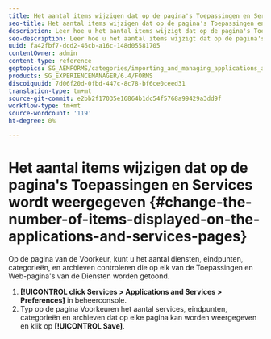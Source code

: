 ```yaml
---
title: Het aantal items wijzigen dat op de pagina's Toepassingen en Services wordt weergegeven
seo-title: Het aantal items wijzigen dat op de pagina's Toepassingen en Services wordt weergegeven
description: Leer hoe u het aantal items wijzigt dat op de pagina's Toepassingen en Services wordt weergegeven.
seo-description: Leer hoe u het aantal items wijzigt dat op de pagina's Toepassingen en Services wordt weergegeven.
uuid: fa42fbf7-dcd2-46cb-a16c-148d05581705
contentOwner: admin
content-type: reference
geptopics: SG_AEMFORMS/categories/importing_and_managing_applications_and_archives
products: SG_EXPERIENCEMANAGER/6.4/FORMS
discoiquuid: 7d06f20d-0fbd-447c-8c78-bf6ce0ceed31
translation-type: tm+mt
source-git-commit: e2bb2f17035e16864b1dc54f5768a99429a3dd9f
workflow-type: tm+mt
source-wordcount: '119'
ht-degree: 0%

---
```



# Het aantal items wijzigen dat op de pagina&#39;s Toepassingen en Services wordt weergegeven {#change-the-number-of-items-displayed-on-the-applications-and-services-pages}

Op de pagina van de Voorkeur, kunt u het aantal diensten, eindpunten, categorieën, en archieven controleren die op elk van de Toepassingen en Web-pagina&#39;s van de Diensten worden getoond.

1. **[!UICONTROL click Services > Applications and Services > Preferences]** in beheerconsole.
1. Typ op de pagina Voorkeuren het aantal services, eindpunten, categorieën en archieven dat op elke pagina kan worden weergegeven en klik op **[!UICONTROL Save]**.


